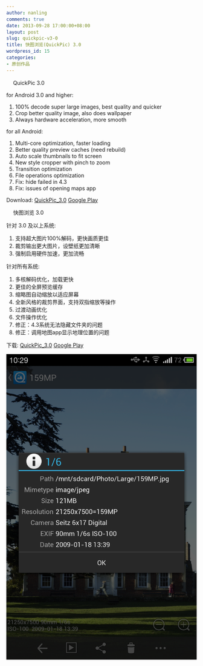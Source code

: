 ```yaml
---
author: nanling
comments: true
date: 2013-09-28 17:00:00+08:00
layout: post
slug: quickpic-v3-0
title: 快图浏览(QuickPic) 3.0
wordpress_id: 15
categories:
- 原创作品
---
```


　 QuickPic 3.0

for Android 3.0 and higher:

1.  100% decode super large images, best quality and quicker
2.  Crop better quality image, also does wallpaper
3.  Always hardware acceleration, more smooth

for all Android:

1.  Multi-core optimization, faster loading
2.  Better quality preview caches (need rebuild)
3.  Auto scale thumbnails to fit screen
4.  New style cropper with pinch to zoom
5.  Transition optimization
6.  File operations optimization 
7.  Fix: hide failed in 4.3
8.  Fix: issues of opening maps app

Download:
[QuickPic_3.0](/assets/QuickPic_3.0.apk)
[Google Play](https://play.google.com/store/apps/details?id=com.alensw.PicFolder)

　 快图浏览 3.0

针对 3.0 及以上系统:

1. 支持超大图片100%解码，更快画质更佳
2. 裁剪输出更大图片，设壁纸更加清晰
3. 强制启用硬件加速，更加流畅

针对所有系统:

1. 多核解码优化，加载更快
2. 更佳的全屏预览缓存
3. 缩略图自动缩放以适应屏幕
4. 全新风格的裁剪界面，支持双指缩放等操作
5. 过渡动画优化
6. 文件操作优化
7. 修正：4.3系统无法隐藏文件夹的问题
8. 修正：调用地图app显示地理位置的问题

下载:
[QuickPic_3.0](/assets/QuickPic_3.0.apk)
[Google Play](https://play.google.com/store/apps/details?id=com.alensw.PicFolder)

![](/assets/quickpic/large-preview.png)
